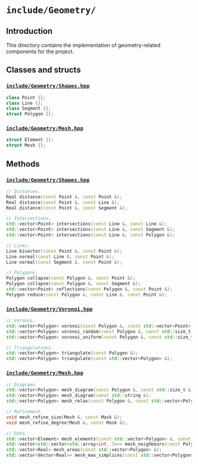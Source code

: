 # `include/Geometry/`

## Introduction

This directory contains the implementation of geometry-related components for the project.

## Classes and structs

### [`include/Geometry/Shapes.hpp`](./Shapes.hpp)

```cpp
class Point {};
class Line {};
class Segment {};
struct Polygon {};
```

### [`include/Geometry/Mesh.hpp`](./Mesh.hpp)

```cpp
struct Element {};
struct Mesh {};
```

## Methods

### [`include/Geometry/Shapes.hpp`](./Shapes.hpp)

```cpp
// Distances.
Real distance(const Point &, const Point &);
Real distance(const Point &, const Line &);
Real distance(const Point &, const Segment &);

// Intersections.
std::vector<Point> intersections(const Line &, const Line &);
std::vector<Point> intersections(const Line &, const Segment &);
std::vector<Point> intersections(const Line &, const Polygon &);

// Lines.
Line bisector(const Point &, const Point &);
Line normal(const Line &, const Point &);
Line normal(const Segment &, const Point &);

// Polygons.
Polygon collapse(const Polygon &, const Point &);
Polygon collapse(const Polygon &, const Segment &);
std::vector<Point> reflections(const Polygon &, const Point &);
Polygon reduce(const Polygon &, const Line &, const Point &);
```

### [`include/Geometry/Voronoi.hpp`](./Voronoi.hpp)

```cpp
// Voronoi.
std::vector<Polygon> voronoi(const Polygon &, const std::vector<Point> &, const bool &reflect = false);
std::vector<Polygon> voronoi_random(const Polygon &, const std::size_t &, const bool &reflect = false);
std::vector<Polygon> voronoi_uniform(const Polygon &, const std::size_t &, const bool &reflect = false);

// Triangulations.
std::vector<Polygon> triangulate(const Polygon &);
std::vector<Polygon> triangulate(const std::vector<Polygon> &);
```

### [`include/Geometry/Mesh.hpp`](./Mesh.hpp)

```cpp
// Diagrams.
std::vector<Polygon> mesh_diagram(const Polygon &, const std::size_t &, const bool &uniform = false, const bool &reflect = false);
std::vector<Polygon> mesh_diagram(const std::string &);
std::vector<Polygon> mesh_relax(const Polygon &, const std::vector<Polygon> &, const bool &reflect = false);

// Refinement.
void mesh_refine_size(Mesh &, const Mask &);
void mesh_refine_degree(Mesh &, const Mask &);

// Data.
std::vector<Element> mesh_elements(const std::vector<Polygon> &, const std::vector<std::size_t> &);
std::vector<std::vector<std::array<int, 3>>> mesh_neighbours(const Polygon &, const std::vector<Element> &);
std::vector<Real> mesh_areas(const std::vector<Polygon> &);
std::vector<Vector<Real>> mesh_max_simplices(const std::vector<Polygon> &);
```